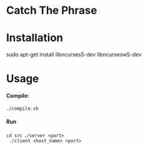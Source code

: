 # Catch The Phrase

# Installation
sudo apt-get install libncurses5-dev libncursesw5-dev

# Usage

#### Compile:
``` ./compile.sh ```

#### Run
``` cd src ```
``` ./server <port> ```  
``` ./client <host_name> <port>```

